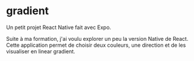 # gradient

Un petit projet React Native fait avec Expo.

Suite à ma formation, j'ai voulu explorer un peu la version Native de React.
Cette application permet de choisir deux couleurs, une direction et de les visualiser en linear gradient.
